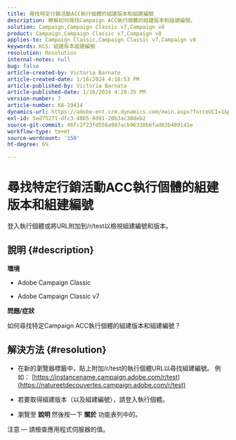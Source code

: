 ```yaml
---
title: 尋找特定行銷活動ACC執行個體的組建版本和組建編號
description: 瞭解如何尋找Campaign ACC執行個體的組建版本和組建編號。
solution: Campaign,Campaign Classic v7,Campaign v8
product: Campaign,Campaign Classic v7,Campaign v8
applies-to: Campaign Classic,Campaign Classic v7,Campaign v8
keywords: KCS，組建版本組建編號
resolution: Resolution
internal-notes: null
bug: false
article-created-by: Victoria Barnato
article-created-date: 1/16/2024 4:18:53 PM
article-published-by: Victoria Barnato
article-published-date: 1/16/2024 4:28:35 PM
version-number: 7
article-number: KA-19414
dynamics-url: https://adobe-ent.crm.dynamics.com/main.aspx?forceUCI=1&pagetype=entityrecord&etn=knowledgearticle&id=02104def-8ab4-ee11-a569-6045bd006704
exl-id: 5ed75271-dfc3-48b5-8d91-20b3ac38deb2
source-git-commit: 46fc2f23fd556a987acb96338b6fad03b489141e
workflow-type: tm+mt
source-wordcount: '150'
ht-degree: 6%

---
```


# 尋找特定行銷活動ACC執行個體的組建版本和組建編號


登入執行個體或將URL附加到/r/test以檢視組建編號和版本。

## 說明 {#description}


<b>環境</b>

- Adobe Campaign Classic

- Adobe Campaign Classic v7

<b>問題/症狀</b>

如何尋找特定Campaign ACC執行個體的組建版本和組建編號？


## 解決方法 {#resolution}


- 在新的瀏覽器標籤中，貼上附加/r/test的執行個體URL以尋找組建編號。 例如： [https://instancename.campaign.adobe.com/r/test](https://natureetdecouvertes.campaign.adobe.com/r/test)

- 若要取得組建版本（以及組建編號），請登入執行個體。

- 瀏覽至 <b>說明 </b>然後按一下 <b>關於</b> 功能表列中的。

注意<b> </b> — 請檢查應用程式伺服器的值。
